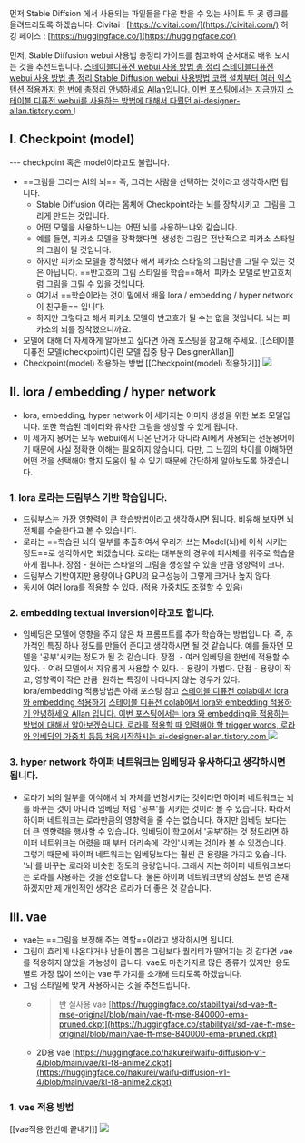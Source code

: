   먼저 Stable Diffsion 에서 사용되는 파일들을 다운 받을 수 있는 사이트 두 곳 링크를 올려드리도록 하겠습니다. 
	  Civitai : [https://civitai.com/](https://civitai.com/) 허깅 페이스 : [https://huggingface.co/](https://huggingface.co/) 
  
  먼저, Stable Diffusion webui 사용법 총정리 가이드를 참고하여 순서대로 배워 보시는 것을 추천드립니다. [스테이블디퓨전 webui 사용 방법 총 정리](https://ai-designer-allan.tistory.com/entry/%EC%8A%A4%ED%85%8C%EC%9D%B4%EB%B8%94%EB%94%94%ED%93%A8%EC%A0%84-webui-%EC%82%AC%EC%9A%A9-%EB%B0%A9%EB%B2%95-%EC%B4%9D-%EC%A0%95%EB%A6%AC) [ 스테이블디퓨전 webui 사용 방법 총 정리 Stable Diffusion webui 사용방법 코랩 설치부터 여러 익스텐션 적용까지 한 번에 총정리 안녕하세요 Allan입니다. 이번 포스팅에서는 지금까지 스테이블 디퓨전 webui를 사용하는 방법에 대해서 다뤘던 ai-designer-allan.tistory.com ](https://ai-designer-allan.tistory.com/entry/%EC%8A%A4%ED%85%8C%EC%9D%B4%EB%B8%94%EB%94%94%ED%93%A8%EC%A0%84-webui-%EC%82%AC%EC%9A%A9-%EB%B0%A9%EB%B2%95-%EC%B4%9D-%EC%A0%95%EB%A6%AC)! 
  
  ## Ⅰ. Checkpoint (model)
   --- checkpoint 혹은 model이라고도 불립니다. 
   - ==그림을 그리는 AI의 뇌== 즉, 그리는 사람을 선택하는 것이라고 생각하시면 됩니다. 
	   - Stable Diffusion 이라는 몸체에 Checkpoint라는 뇌를 장착시키고  그림을 그리게 만드는 것입니다. 
	   - 어떤 모델을 사용하느냐는  어떤 뇌를 사용하느냐와 같습니다. 
	   - 예를 들면, 피카소 모델을 장착했다면  생성한 그림은 전반적으로 피카소 스타일의 그림이 될 것입니다. 
	   - 하지만 피카소 모델을 장착했다 해서 피카소 스타일의 그림만을 그릴 수 있는 것은 아닙니다. ==반고흐의 그림 스타일을 학습==해서  피카소 모델로 반고흐처럼 그림을 그릴 수 있을 것입니다. 
	   - 여기서 ==학습이라는 것이 밑에서 배울 lora / embedding / hyper network 이 친구들== 입니다. 
	   - 하지만 그렇다고 해서 피카소 모델이 반고흐가 될 수는 없을 것입니다. 뇌는 피카소의 뇌를 장착했으니까요. 
   - 모델에 대해 더 자세하게 알아보고 싶다면 아래 포스팅을 참고해 주세요. [[스테이블 디퓨전 모델(checkpoint)이란  모델 집중 탐구 DesignerAllan]] 
   - Checkpoint(model) 적용하는 방법 [[Checkpoint(model) 적용하기]]
![](https://scrap.kakaocdn.net/dn/yO5LK/hyRSPM7ZLa/ubyLxUFCtNzabed7GZRL50/img.png?width=800&height=281&face=0_0_800_281,https://scrap.kakaocdn.net/dn/bkwVok/hyRSMbLJU3/OQWheloJ4CmLTl8zC7FZO1/img.png?width=800&height=281&face=0_0_800_281,https://scrap.kakaocdn.net/dn/byD5Ar/hyRTYhmTUz/lu8Q9h4QHDLkn8om6NxORk/img.png?width=1024&height=1024&face=432_262_720_575) 

## Ⅱ. lora / embedding / hyper network
- lora, embedding, hyper network 이 세가지는 이미지 생성을 위한 보조 모델입니다. 또한 학습된 데이터와 유사한 그림을 생성할 수 있게 됩니다. 
- 이 세가지 용어는 모두 webui에서 나온 단어가 아니라 AI에서 사용되는 전문용어이기 때문에 사실 정확한 이해는 필요하지 않습니다. 다만, 그 느낌의 차이를 이해하면 어떤 것을 선택해야 할지 도움이 될 수 있기 때문에 간단하게 알아보도록 하겠습니다. 
### 1. lora 로라는 드림부스 기반 학습입니다. 
- 드림부스는 가장 영향력이 큰 학습방법이라고 생각하시면 됩니다. 비유해 보자면 뇌 전체를 수술한다고 볼 수 있습니다. 
- 로라는 ==학습된 뇌의 일부를 추출하여서 우리가 쓰는 Model(뇌)에 이식 시키는 정도==로 생각하시면 되겠습니다. 로라는 대부분의 경우에 피사체를 위주로 학습을 하게 됩니다. 장점 - 원하는 스타일의 그림을 생성할 수 있을 만큼 영향력이 크다. 
- 드림부스 기반이지만 용량이나 GPU의 요구성능이 그렇게 크거나 높지 않다. 
- 동시에 여러 lora를 적용할 수 있다. (적용 가중치도 조절할 수 있음) 
### 2. embedding textual inversion이라고도 합니다. 
- 임베딩은 모델에 영향을 주지 않은 채 프롬프트를 추가 학습하는 방법입니다. 즉, 추가적인 특징 하나 정도를 만들어 준다고 생각하시면 될 것 같습니다. 예를 들자면 모델을 '공부'시키는 정도가 될 것 같습니다. 장점  - 여러 임베딩을 한번에 적용할 수 있다. - 여러 모델에서 자유롭게 사용할 수 있다. - 용량이 가볍다. 단점 - 용량이 작고, 영향력이 작은 만큼  원하는 특징이 나타나지 않는 경우가 있다. lora/embedding 적용방법은 아래 포스팅 참고 [스테이블 디퓨전 colab에서 lora와 embedding 적용하기](https://ai-designer-allan.tistory.com/entry/%EC%8A%A4%ED%85%8C%EC%9D%B4%EB%B8%94-%EB%94%94%ED%93%A8%EC%A0%84-colab%EC%97%90%EC%84%9C-lora%EC%99%80-embedding-%EC%A0%81%EC%9A%A9%ED%95%98%EA%B8%B0) [ 스테이블 디퓨전 colab에서 lora와 embedding 적용하기 안녕하세요 Allan 입니다. 이번 포스팅에서는 lora 와 embedding을 적용하는 방법에 대해서 알아보겠습니다. 로라를 적용할 때 입력해야 할 trigger words, 로라와 임베딩의 가중치 등등 처음시작하시는 ai-designer-allan.tistory.com ](https://ai-designer-allan.tistory.com/entry/%EC%8A%A4%ED%85%8C%EC%9D%B4%EB%B8%94-%EB%94%94%ED%93%A8%EC%A0%84-colab%EC%97%90%EC%84%9C-lora%EC%99%80-embedding-%EC%A0%81%EC%9A%A9%ED%95%98%EA%B8%B0)![](https://scrap.kakaocdn.net/dn/dWhNdC/hyRTSPKMou/uylqP6kMpBDMSwnj5OBnRK/img.png?width=800&height=800&face=337_205_562_450,https://scrap.kakaocdn.net/dn/cCc6ZQ/hyRTLb3vir/0l4NJ9HJxL9RGAGIyLr7A0/img.png?width=800&height=800&face=337_205_562_450,https://scrap.kakaocdn.net/dn/JzeJU/hyRTPS13r0/cxIM5nCaY1nKug1aBmH8M0/img.png?width=1491&height=831&face=265_246_474_474) 
### 3. hyper network 하이퍼 네트워크는 임베딩과 유사하다고 생각하시면 됩니다. 
- 로라가 뇌의 일부를 이식해서 뇌 자체를 변형시키는 것이라면 하이퍼 네트워크는 뇌를 바꾸는 것이 아니라 임베딩 처럼 '공부'를 시키는 것이라 볼 수 있습니다. 따라서 하이퍼 네트워크는 로라만큼의 영향력을 줄 수는 없습니다. 하지만 임베딩 보다는 더 큰 영향력을 행사할 수 있습니다. 임베딩이 학교에서 '공부'하는 것 정도라면 하이퍼 네트워크는 어렸을 때 부터 머리속에 '각인'시키는 것이라 볼 수 있겠습니다. 그렇기 때문에 하이퍼 네트워크는 임베딩보다는 훨씬 큰 용량을 가지고 있습니다. '뇌'를 바꾸는 로라와 비슷한 정도의 용량입니다. 그래서 저는 하이퍼 네트워크보다는 로라를 사용하는 것을 선호합니다. 물론 하이퍼 네트워크만의 장점도 분명 존재하겠지만 제 개인적인 생각은 로라가 더 좋은 것 같습니다. 
## Ⅲ. vae 
- vae는 ==그림을 보정해 주는 역할==이라고 생각하시면 됩니다. 
- 그림이 흐리게 나온다거나 남들이 뽑은 그림보다 퀄리티가 떨어지는 것 같다면 vae를 적용하지 않았을 가능성이 큽니다. vae도 마찬가지로 많은 종류가 있지만  용도별로 가장 많이 쓰이는 vae 두 가지를 소개해 드리도록 하겠습니다. 
- 그림 스타일에 맞게 사용하시는 것을 추천드립니다. 
	- > 반 실사용 vae [https://huggingface.co/stabilityai/sd-vae-ft-mse-original/blob/main/vae-ft-mse-840000-ema-pruned.ckpt](https://huggingface.co/stabilityai/sd-vae-ft-mse-original/blob/main/vae-ft-mse-840000-ema-pruned.ckpt) 
	- 2D용 vae [https://huggingface.co/hakurei/waifu-diffusion-v1-4/blob/main/vae/kl-f8-anime2.ckpt](https://huggingface.co/hakurei/waifu-diffusion-v1-4/blob/main/vae/kl-f8-anime2.ckpt) 
### 1. vae 적용 방법
[[vae적용 한번에 끝내기]]
![](https://scrap.kakaocdn.net/dn/QlB8t/hyRTMhHlB3/ycYAfKcfqGqDQzmotw9DR1/img.png?width=800&height=125&face=0_0_800_125,https://scrap.kakaocdn.net/dn/MNDC2/hyRTVeHeIm/5qKlOstD444ZRhxI13hGV1/img.png?width=800&height=125&face=0_0_800_125,https://scrap.kakaocdn.net/dn/OE241/hyRTLpAunJ/diSFmkkbtwgw7TAdL12wvk/img.png?width=983&height=725&face=0_0_983_725) 
